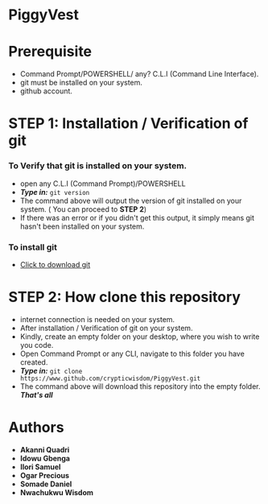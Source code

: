 # PiggyVest

# Prerequisite
- Command Prompt/POWERSHELL/ any? C.L.I (Command Line Interface).
- git must be installed on your system.
- github account.

# **STEP 1:** Installation / Verification of git

### To Verify that git is installed on your system.
- open any C.L.I (Command Prompt)/POWERSHELL
- ***Type in:*** `git version`
- The command above will output the version of git installed on your system. ( You can proceed to **STEP 2**)
- If there was an error or if you didn't get this output, it simply means git hasn't been installed on your system.

### To install git 
- [Click to download git](https://git-scm.com/downloads)


# **STEP 2:** How clone this repository
- internet connection is needed on your system.
- After installation / Verification of git on your system.
- Kindly, create an empty folder on your desktop, where you wish to write you code.
- Open Command Prompt or any CLI, navigate to this folder you have created.
- ***Type in:*** `git clone https://www.github.com/crypticwisdom/PiggyVest.git`
- The command above will download this repository into the empty folder.
***That's all***

# Authors
- **Akanni Quadri**
- **Idowu Gbenga**
- **Ilori Samuel**
- **Ogar Precious**
- **Somade Daniel**
- **Nwachukwu Wisdom**